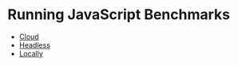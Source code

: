 # Running JavaScript Benchmarks

* [Cloud](cloud.md)
* [Headless](headless.md)
* [Locally](locally.md)
